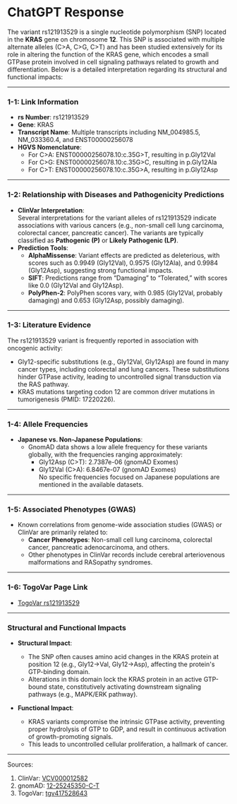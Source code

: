 # ChatGPT Response

The variant rs121913529 is a single nucleotide polymorphism (SNP) located in the **KRAS** gene on chromosome **12**. This SNP is associated with multiple alternate alleles (C>A, C>G, C>T) and has been studied extensively for its role in altering the function of the KRAS gene, which encodes a small GTPase protein involved in cell signaling pathways related to growth and differentiation. Below is a detailed interpretation regarding its structural and functional impacts:

---

### 1-1: **Link Information**
   - **rs Number**: rs121913529
   - **Gene**: KRAS
   - **Transcript Name**: Multiple transcripts including NM_004985.5, NM_033360.4, and ENST00000256078
   - **HGVS Nomenclature**:  
      - For C>A: ENST00000256078.10:c.35G>T, resulting in p.Gly12Val  
      - For C>G: ENST00000256078.10:c.35G>C, resulting in p.Gly12Ala  
      - For C>T: ENST00000256078.10:c.35G>A, resulting in p.Gly12Asp  

---

### 1-2: **Relationship with Diseases and Pathogenicity Predictions**
   - **ClinVar Interpretation**:  
     Several interpretations for the variant alleles of rs121913529 indicate associations with various cancers (e.g., non-small cell lung carcinoma, colorectal cancer, pancreatic cancer). The variants are typically classified as **Pathogenic (P)** or **Likely Pathogenic (LP)**.
   - **Prediction Tools**:
     - **AlphaMissense**: Variant effects are predicted as deleterious, with scores such as 0.9949 (Gly12Val), 0.9575 (Gly12Ala), and 0.9984 (Gly12Asp), suggesting strong functional impacts.
     - **SIFT**: Predictions range from “Damaging” to “Tolerated,” with scores like 0.0 (Gly12Val and Gly12Asp).
     - **PolyPhen-2**: PolyPhen scores vary, with 0.985 (Gly12Val, probably damaging) and 0.653 (Gly12Asp, possibly damaging).

---

### 1-3: **Literature Evidence**
The rs121913529 variant is frequently reported in association with oncogenic activity:
   - Gly12-specific substitutions (e.g., Gly12Val, Gly12Asp) are found in many cancer types, including colorectal and lung cancers. These substitutions hinder GTPase activity, leading to uncontrolled signal transduction via the RAS pathway.  
   - KRAS mutations targeting codon 12 are common driver mutations in tumorigenesis (PMID: 17220226).

---

### 1-4: **Allele Frequencies**
   - **Japanese vs. Non-Japanese Populations**:  
     - GnomAD data shows a low allele frequency for these variants globally, with the frequencies ranging approximately:
       - Gly12Asp (C>T): 2.7387e-06 (gnomAD Exomes)  
       - Gly12Val (C>A): 6.8467e-07 (gnomAD Exomes)  
     No specific frequencies focused on Japanese populations are mentioned in the available datasets.

---

### 1-5: **Associated Phenotypes (GWAS)**
   - Known correlations from genome-wide association studies (GWAS) or ClinVar are primarily related to:
     - **Cancer Phenotypes**: Non-small cell lung carcinoma, colorectal cancer, pancreatic adenocarcinoma, and others.
     - Other phenotypes in ClinVar records include cerebral arteriovenous malformations and RASopathy syndromes.

---

### 1-6: **TogoVar Page Link**
   - [TogoVar rs121913529](https://togovar.biosciencedbc.jp/en/variant/tgv417528641)

---

### Structural and Functional Impacts
- **Structural Impact**:
  - The SNP often causes amino acid changes in the KRAS protein at position 12 (e.g., Gly12→Val, Gly12→Asp), affecting the protein's GTP-binding domain.
  - Alterations in this domain lock the KRAS protein in an active GTP-bound state, constitutively activating downstream signaling pathways (e.g., MAPK/ERK pathway).

- **Functional Impact**:
  - KRAS variants compromise the intrinsic GTPase activity, preventing proper hydrolysis of GTP to GDP, and result in continuous activation of growth-promoting signals.
  - This leads to uncontrolled cellular proliferation, a hallmark of cancer.

---

Sources: 
1. ClinVar: [VCV000012582](https://www.ncbi.nlm.nih.gov/clinvar/variation/12582)  
2. gnomAD: [12-25245350-C-T](https://gnomad.broadinstitute.org/variant/12-25245350-C-T?dataset=gnomad_r4)  
3. TogoVar: [tgv417528643](https://togovar.biosciencedbc.jp/en/variant/tgv417528643) 